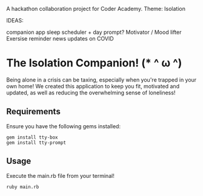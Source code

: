 A hackathon collaboration project for Coder Academy.
Theme: Isolation


IDEAS:

companion app
sleep scheduler + day prompt?
Motivator / Mood lifter
Exersise reminder
news updates on COVID


# The Isolation Companion! (* ^ ω ^)

Being alone in a crisis can be taxing, especially when you're trapped in your own home! We created this application to keep you fit, motivated and updated, as well as reducing the overwhelming sense of loneliness!
## Requirements

Ensure you have the following gems installed:
```
gem install tty-box
gem install tty-prompt
```

## Usage

Execute the main.rb file from your terminal!
```
ruby main.rb
```
